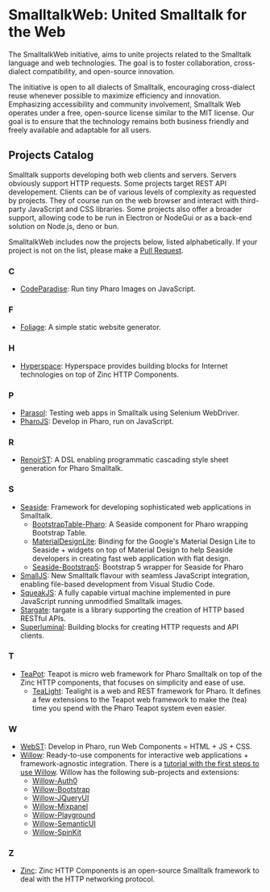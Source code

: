 # SmalltalkWeb: United Smalltalk for the Web

The SmalltalkWeb initiative, aims to unite projects related to the Smalltalk language and web technologies. The goal is to foster collaboration, cross-dialect compatibility, and open-source innovation.

The initiative is open to all dialects of Smalltalk, encouraging cross-dialect reuse whenever possible to maximize efficiency and innovation. Emphasizing accessibility and community involvement, Smalltalk Web operates under a free, open-source license similar to the MIT license. Our goal is to ensure that the technology remains both business friendly and freely available and adaptable for all users.

## Projects Catalog

Smalltalk supports developing both web clients and servers. Servers obviously support HTTP requests. Some projects target REST API developement.
Clients can be of various levels of complexity as requested by projects. 
They of course run on the web browser and interact with third-party JavaScript and CSS libraries.
Some projects also offer a broader support, allowing code to be run in Electron or NodeGui or as a back-end solution on Node.js, deno or bun.

SmalltalkWeb includes now the projects below, listed alphabetically. If your project is not on the list, please make a [Pull Request](https://github.com/SmalltalkWeb/SmalltalkWeb.github.io/pulls).

### C
- [CodeParadise](https://github.com/ErikOnBike/CodeParadise): Run tiny Pharo Images on JavaScript.

### F
- [Foliage](https://github.com/noha/Foliage): A simple static website generator.

### H
- [Hyperspace](https://github.com/ba-st/Hyperspace): Hyperspace provides building blocks for Internet technologies on top of Zinc HTTP Components.

### P
- [Parasol](https://github.com/SeasideSt/Parasol): Testing web apps in Smalltalk using Selenium WebDriver. 
- [PharoJS](https://pharojs.org): Develop in Pharo, run on JavaScript.

### R
- [RenoirST](https://github.com/ba-st/RenoirSt): A DSL enabling programmatic cascading style sheet generation for Pharo Smalltalk.

### S
- [Seaside](https://github.com/SeasideSt/Seaside): Framework for developing sophisticated web applications in Smalltalk.
    + [BootstrapTable-Pharo](https://github.com/rko281/BootstrapTable-Pharo): A Seaside component for Pharo wrapping Bootstrap Table.
    + [MaterialDesignLite](https://github.com/DuneSt/MaterialDesignLite): Binding for the Google's Material Design Lite to Seaside + widgets on top of Material Design to help Seaside developers in creating fast web application with flat design.
    + [Seaside-Bootstrap5](https://github.com/astares/Seaside-Bootstrap5): Bootstrap 5 wrapper for Seaside for Pharo
- [SmallJS](https://small-js.org): New Smalltalk flavour with seamless JavaScript integration, enabling file-based development from Visual Studio Code.
- [SqueakJS](https://squeak.js.org/): A fully capable virtual machine implemented in pure JavaScript running unmodified Smalltalk images.
- [Stargate](https://github.com/ba-st/Stargate): targate is a library supporting the creation of HTTP based RESTful APIs.
- [Superluminal](https://github.com/ba-st/Superluminal): Building blocks for creating HTTP requests and API clients.

### T
- [TeaPot](https://github.com/zeroflag/Teapot): Teapot is micro web framework for Pharo Smalltalk on top of the Zinc HTTP components, that focuses on simplicity and ease of use.
    + [TeaLight](https://github.com/astares/Tealight): Tealight is a web and REST framework for Pharo. It defines a few extensions to the Teapot web framework to make the (tea) time you spend with the Pharo Teapot system even easier.

### W
- [WebST](https://github.com/SmalltalkWeb/WebST): Develop in Pharo, run Web Components = HTML + JS + CSS.
- [Willow](https://github.com/ba-st/Willow): Ready-to-use components for interactive web applications + framework-agnostic integration. There is a [tutorial with the first steps to use Willow](https://medium.com/mercap-tech-blog/willow-introduction-d498e198dd4a). Willow has the following sub-projects and extensions:
    + [Willow-Auth0](https://github.com/ba-st/Willow-Auth0)
    + [Willow-Bootstrap](https://github.com/ba-st/Willow-Bootstrap)
    + [Willow-JQueryUI](https://github.com/ba-st/Willow-JQueryUI)
    + [Willow-Mixpanel](https://github.com/ba-st/Willow-Mixpanel)
    + [Willow-Playground](https://github.com/ba-st/Willow-Playground)
    + [Willow-SemanticUI](https://github.com/ba-st/Willow-SemanticUI)
    + [Willow-SpinKit](https://github.com/ba-st/Willow-SpinKit)

### Z
- [Zinc](https://github.com/svenvc/zinc): Zinc HTTP Components is an open-source Smalltalk framework to deal with the HTTP networking protocol.
